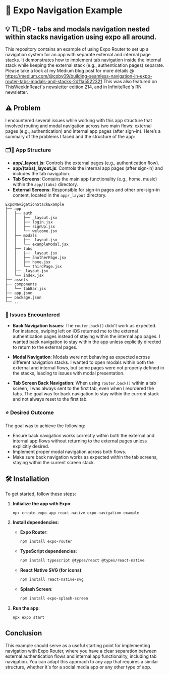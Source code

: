 # 📝 Expo Navigation Example 
## 💡 TL;DR - tabs and modals navigation nested within stacks navigation using expo all around. 

This repository contains an example of using Expo Router to set up a navigation system for an app with separate external and internal page stacks. It demonstrates how to implement tab navigation inside the internal stack while keeping the external stack (e.g., authentication pages) separate. Please take a look at my Medium blog post for more details @ https://medium.com/@coby09/building-seamless-navigation-in-expo-router-tabs-modals-and-stacks-2df1a5522321
This was also featured on ThisWeekInReact's newsletter edition 214, and in InfiniteRed's RN newsletter. 

## ⚠️ Problem

I encountered several issues while working with this app structure that involved routing and modal navigation across two main flows: external pages (e.g., authentication) and internal app pages (after sign-in). Here’s a summary of the problems I faced and the structure of the app:

### 🗂️📂 App Structure

- **app/_layout.js**: Controls the external pages (e.g., authentication flow).
- **app/(tabs)_layout.js**: Controls the internal app pages (after sign-in) and includes the tab navigation.
- **Tab Screens**: Contains the main app functionality (e.g., home, music) within the `app/(tabs)` directory.
- **External Screens**: Responsible for sign-in pages and other pre-sign-in content, located in the `app/_layout` directory.

```
ExpoNavigationStackExample
├── app
│   ├── auth
│   │   ├── _layout.jsx
│   │   ├── login.jsx
│   │   ├── signUp.jsx
│   │   └── welcome.jsx
│   ├── modals
│   │   ├── _layout.jsx
│   │   └── exampleModal.jsx
│   ├── tabs
│   │   ├── _layout.jsx
│   │   ├── anotherPage.jsx
│   │   ├── home.jsx
│   │   └── thirdPage.jsx
│   ├── _layout.jsx
│   └── index.jsx
├── assets
├── components
│   └── tabBar.jsx
├── app.json
├── package.json
└── ...
```


### 🐛 Issues Encountered

- **Back Navigation Issues**: The `router.back()` didn’t work as expected. For instance, swiping left on iOS returned me to the external authentication pages instead of staying within the internal app pages. I wanted back navigation to stay within the app unless explicitly directed to return to the external pages.
  
- **Modal Navigation**: Modals were not behaving as expected across different navigation stacks. I wanted to open modals within both the external and internal flows, but some pages were not properly defined in the stacks, leading to issues with modal presentation.

- **Tab Screen Back Navigation**: When using `router.back()` within a tab screen, I was always sent to the first tab, even when I reordered the tabs. The goal was for back navigation to stay within the current stack and not always reset to the first tab.

### ⭐ Desired Outcome

The goal was to achieve the following:

- Ensure back navigation works correctly within both the external and internal app flows without returning to the external pages unless explicitly desired.
- Implement proper modal navigation across both flows.
- Make sure back navigation works as expected within the tab screens, staying within the current screen stack.

## 🛠️ Installation

To get started, follow these steps:

1. **Initialize the app with Expo**:
    ```bash
    npx create-expo-app react-native-expo-navigation-example
    ```

2. **Install dependencies**:
    - **Expo Router**:
      ```bash
      npm install expo-router
      ```

    - **TypeScript dependencies**:
      ```bash
      npm install typescript @types/react @types/react-native
      ```

    - **React Native SVG (for icons)**:
      ```bash
      npm install react-native-svg
      ```

    - **Splash Screen**:
      ```bash
      npm install expo-splash-screen
      ```

3. **Run the app**:
    ```bash
    npx expo start
    ```

## Conclusion

This example should serve as a useful starting point for implementing navigation with Expo Router, where you have a clear separation between external authentication flows and internal app functionality, including tab navigation. You can adapt this approach to any app that requires a similar structure, whether it's for a social media app or any other type of app.
